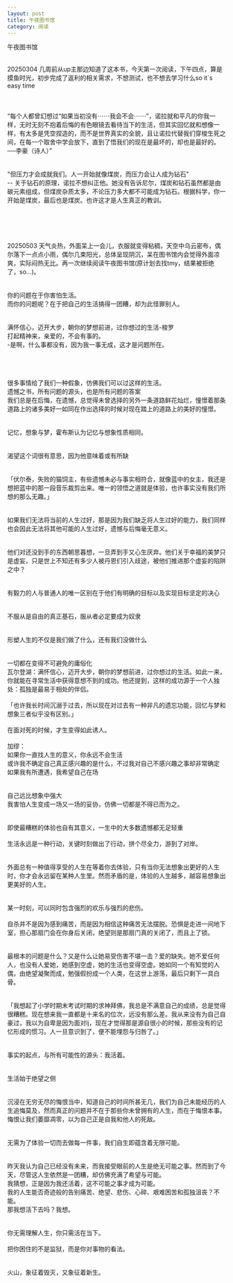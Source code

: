 ```yaml
---
layout: post
title: 午夜图书馆
category: 阅读
---
```


午夜图书馆

 <br>
20250304 几周前从up主那边知道了这本书，今天第一次阅读，下午四点，算是摸鱼时光，初步完成了返利的相关需求，不想测试，也不想去学习什么so it`s easy time
<br>
<br>
<br>
<br>
“每个人都曾幻想过“如果当初没有⋯⋯我会不会⋯⋯”，诺拉就和平凡的你我一样，无时无刻不抱着后悔的有色眼镜去看待当下的生活，但其实回忆就和想像一样，有太多是凭空捏造的，而不是世界真实的全貌，且让诺拉代替我们穿梭生死之间，在每一个取舍中学会放下，直到了悟我们的现在是最坏的，却也是最好的。──李豪（诗人）”
<br>
<br>
<br>
"但压力才会成就我们。人一开始就像煤炭，而压力会让人成为钻石"
<br>
-- 关于钻石的原理，诺拉不想纠正他。她没有告诉尼尔，煤炭和钻石虽然都是由碳元素组成，但煤炭杂质太多，不论压力多大都不可能成为钻石。根据科学，你一开始是煤炭，最后也是煤炭。也许这才是人生真正的教训。
<br>
<br>
<br>
<br>
<br>
<br>
20250503 
 天气炎热，外面呆上一会儿，衣服就变得粘稠，天空中乌云密布，偶尔落下一点点小雨，偶尔几束阳光，总体呈现阴沉，呆在图书馆内会觉得外面凉爽，实际闷热无比。再一次继续阅读午夜图书馆(原计划去找tmy，结果被拒绝了，so...)。
<br>
<br>
<br>
你的问题在于你害怕生活。
<br>
而你的问题呢？在于把自己的生活搞得一团糟，却为此怪罪别人。
<br>
<br>
<br>
满怀信心，迈开大步，朝你的梦想前进，过你想过的生活-梭罗
<br>
打起精神来，亲爱的，不会有事的。
<br>
-是啊，什么事都没有，因为我一事无成，这才是问题所在。
<br>
<br>
<br>
<br>
<br>
很多事情给了我们一种假象，仿佛我们可以过这样的生活。
<br>
遗憾之书，所有问题的源头，也是所有问题的答案
<br>
我们总是在后悔，在遗憾，总觉得未曾选择的另外一条道路鲜花灿烂，憧憬着那条道路上的诸多美好一如同在作出选择的时候对现在踏上的道路上的美好的憧憬。
<br>
<br>
<br>
记忆，想象与梦，霍布斯认为记忆与想象性质相同。
<br>
<br>
<br>
渴望这个词很有意思，因为他意味着或有所缺
<br>
<br>
<br>
「伏尔泰，失败的猫饲主，有些遗憾未必与事实相符合，就像蓝中的女主，我还是想把蓝中的那一段音乐裁剪出来。唯一的领悟之道就是体验，也许事实没有我们所想的那么无趣。」
<br>
<br>
<br>
如果我们无法将当前的人生过好，那是因为我们缺乏将人生过好的能力，我们同样也会因此无法将其他可能的人生过好，遗憾与后悔毫无意义。
<br>
<br>
<br>
他们对还没到手的东西朝思暮想，一旦弄到手又心生厌弃。他们关于幸福的美梦只是虚妄，只是世上不知还有多少人被丹恩们引入歧途，被他们推进那个虚妄的陷阱之中？
<br>
<br>
<br>
有毅力的人与普通人的唯一区别在于他们有明确的目标以及实现目标坚定的决心
<br>
<br>
<br>
不服从是自由的真正基石，服从者必定要成为奴隶
<br>
<br>
<br>
形塑人生的不仅是我们做了什么，还有我们没做什么
<br>
<br>
<br>
一切都在变得不可避免的庸俗化
<br>
瓦尔登湖：满怀信心，迈开大步，朝你的梦想前进，过你想过的生活。如此一来，你就能在寻常生活中获得意想不到的成功。他还提到，这样的成功源于一个人独处：孤独是最易于相处的伴侣。
<br>
<br>
「也许我长时间沉溺于过去，所以现在对过去有一种非凡的遗忘功能，回忆与梦和想象三者似乎没有区别。」
<br>
<br>
在面对死的时候，才生变得如此诱人。
<br>
<br>
加缪：
<br>
如果你一直找人生的意义，你永远不会生活
<br>
或许我不确定自己真正感兴趣的是什么，不过我对自己不感兴趣之事却非常确定
<br>
如果我有所遭遇，我希望自己在场
<br>
<br>
<br>
自己远比想象中强大
<br>
我害怕人生变成一场又一场的妥协，仿佛一切都是不得已而为之。
<br>
<br>
<br>
即使最糟糕的体验也自有其意义，一生中的大多数遗憾都无足轻重
<br>
<br>
生活永远是一种行动，关键时刻做出了行动，拼个尽全力，游到了对岸。
<br>
<br>
<br>
外面总有一种值得享受的人生在等着你去体验，只有当你无法想象出更好的人生时，你才会永远留在某种人生里。然而矛盾的是，体验的人生越多，越容易想象出更美好的人生。
<br>
<br>
<br>
某一时刻，可以同时包含强烈的欢乐与强烈的悲伤。
<br>
<br>
自杀并不是因为感到痛苦，而是因为相信这种痛苦无法摆脱。恐惧是走进一间地下室，担心那扇门会在你身后关闭，绝望则是那扇门真的关闭了，而且上了锁。
<br>
<br>
<br>
最根本的问题是什么？又是什么让她易受伤害不堪一击？爱的缺失。她不爱任何人，也没有人爱她，她感到空虚，她的生活也变得空虚。她如同一个有知觉的人偶，由绝望凝聚而成，勉强假扮成一个人类，在这世上游荡，最后只剩下一具白骨。
<br>
<br>
<br>
「我想起了小学时期末考试时期的求神拜佛，我总是不满意自己的成绩，总是觉得很糟糕。现在想来我一直都是十来名的位次，远没有那么差。我从来没有为自己自豪过，我以为自卑是因为面对lj，现在才觉得那是源自很小的时候，那些没有的记忆形成的惯习。人一旦意识到了，便不能埋怨与归咎了。」
<br>
<br>
<br>
事实的起点，与所有可能性的源头：我活着。
<br>
<br>
<br>
生活始于绝望之侧
<br>
<br>
<br>
沉浸在无穷无尽的悔恨当中，知道自己的时间所甚无几，我们为自己未能经历的人生追悔莫及，然而真正的问题并不在于那些你未曾拥有的人生，而在于悔恨本事。悔恨让我们萎靡凋零，以为自己正是自我和他人的死敌。
<br>
<br>
<br>
无需为了体验一切而去做每一件事，我们自生即蕴含着无限可能。
<br>
<br>
<br>
昨天我认为自己已经没有未来，而我接受眼前的人生是绝无可能之事。然而到了今天，尽管这人生依然是一团糟，却仿佛充满了希望与可能。
<br>
我猜想，正是因为我还活着，这不可能之事才成为可能。
<br>
我的人生能否奇迹般的告别痛苦、绝望、悲伤、心碎、艰难困苦和孤独沮丧？不能。
<br>
那我想活下去吗？我想。
<br>
<br>
<br>
你无需理解人生，你只需活在当下。
<br>
<br>
把你困住的不是监狱，而是你对事物的看法。
<br>
<br>
<br>
火山，象征着毁灭，又象征着新生。
<br>